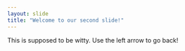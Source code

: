 ```yaml
---
layout: slide
title: "Welcome to our second slide!"
---
```

This is supposed to be witty. 
Use the left arrow to go back!
